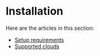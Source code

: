 # Installation

Here are the articles in this section:

* [Setup requirements](setup-requirements.md)
* [Supported clouds](supported-clouds.md)
